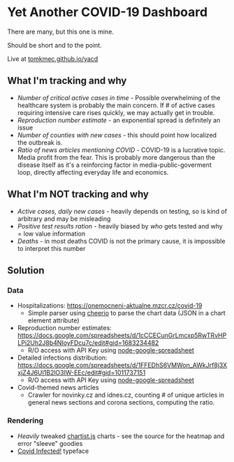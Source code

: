 # Yet Another COVID-19 Dashboard

There are many, but this one is mine.

Should be short and to the point.

Live at [tomkmec.github.io/yacd](https://tomkmec.github.io/yacd/)

## What I'm tracking and why

* *Number of critical active cases in time* - Possible overwhelming of the healthcare system is probably the main concern. If # of active cases requiring intensive care rises quickly, we may actually get in trouble.
* *Reproduction number estimate* - an exponential spread is definitely an issue
* *Number of counties with new cases* - this should point how localized the outbreak is.
* *Ratio of news articles mentioning COVID* - COVID-19 is a lucrative topic. Media profit from the fear. This is probably more dangerous than the disease itself as it's a reinforcing factor in media-public-goverment loop, directly affecting everyday life and economics. 

## What I'm NOT tracking and why

* *Active cases, daily new cases* - heavily depends on testing, so is kind of arbitrary and may be misleading
* *Positive test results ration* - heavily biased by *who* gets tested and why = low value information
* *Deaths* - in most deaths COVID is not the primary cause, it is impossible to interpret this number

## Solution

### Data 

* Hospitalizations: <https://onemocneni-aktualne.mzcr.cz/covid-19>
  * Simple parser using [cheerio](https://cheerio.js.org/) to parse the chart data (JSON in a chart element attribute)
* Reproduction number estimates: <https://docs.google.com/spreadsheets/d/1cCCECunGrLmcxp5RwTRvHPLPi2Uh2J8b4NIoyFDcu7c/edit#gid=1683234482>
  * R/O access with API Key using [node-google-spreadsheet](https://github.com/theoephraim/node-google-spreadsheet)
* Detailed infections distribution: <https://docs.google.com/spreadsheets/d/1FFEDhS6VMWon_AWkJrf8j3XxjZ4J6UI1B2lO3IW-EEc/edit#gid=1011737151>
  * R/O access with API Key using [node-google-spreadsheet](https://github.com/theoephraim/node-google-spreadsheet)
* Covid-themed news articles
  * Crawler for novinky.cz and idnes.cz, counting # of unique articles in general news sections and corona sections, computing the ratio.

### Rendering

* *Heavily* tweaked [chartist.js](https://gionkunz.github.io/chartist-js/) charts - see the source for the heatmap and error "sleeve" goodies
* [Covid Infected!](https://www.najbrt.cz/en/detail/covid) typeface
